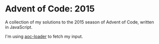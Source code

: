 # Advent of Code: 2015

A  collection of my solutions to the 2015 season of Advent of Code, written in JavaScript.

I'm using [aoc-loader](https://www.npmjs.com/package/aoc-loader) to fetch my input.
